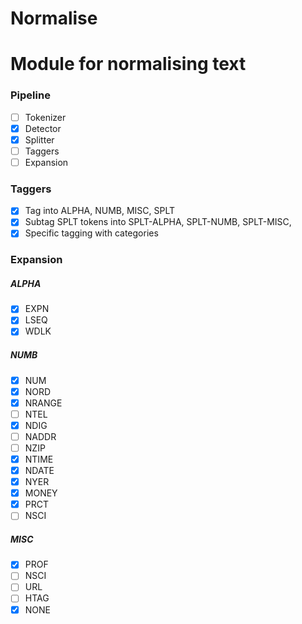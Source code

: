 # Normalise
# Module for normalising text

### Pipeline
- [ ] Tokenizer
- [x] Detector
- [x] Splitter
- [ ] Taggers
- [ ] Expansion

### Taggers
- [x] Tag into ALPHA, NUMB, MISC, SPLT
- [x] Subtag SPLT tokens into SPLT-ALPHA, SPLT-NUMB, SPLT-MISC,
- [x] Specific tagging with categories

### Expansion

##### ALPHA
- [x] EXPN
- [x] LSEQ
- [x] WDLK

##### NUMB
- [x] NUM
- [x] NORD
- [x] NRANGE
- [ ] NTEL
- [x] NDIG
- [ ] NADDR
- [ ] NZIP
- [x] NTIME
- [x] NDATE
- [x] NYER
- [x] MONEY
- [x] PRCT
- [ ] NSCI

##### MISC
- [x] PROF
- [ ] NSCI
- [ ] URL
- [ ] HTAG
- [x] NONE
